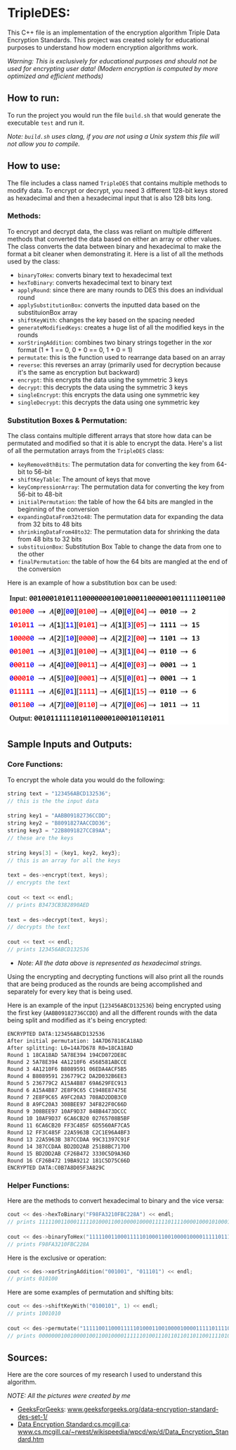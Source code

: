 # TripleDES:

This C++ file is an implementation of the encryption algorithm Triple Data Encryption Standards. This project was created solely for educational purposes to understand how modern encryption algorithms work.

*Warning: This is exclusively for educational purposes and should not be used for encrypting user data! (Modern encryption is computed by more optimized and efficient methods)*

## How to run:

To run the project you would run the file `build.sh` that would generate the executable `test` and run it. 

*Note: `build.sh` uses clang, if you are not using a Unix system this file will not allow you to compile.*

## How to use:

The file includes a class named `TripleDES` that contains multiple methods to modify data. To encrypt or decrypt, you need 3 different 128-bit keys stored as hexadecimal and then a hexadecimal input that is also 128 bits long.

### Methods:

To encrypt and decrypt data, the class was reliant on multiple different methods that converted the data based on either an array or other values. The class converts the data between binary and hexadecimal to make the format a bit cleaner when demonstrating it. Here is a list of all the methods used by the class:

- `binaryToHex`: converts binary text to hexadecimal text
- `hexToBinary`: converts hexadecimal text to binary text
- `applyRound`: since there are many rounds to DES this does an individual round
- `applySubstitutionBox`: converts the inputted data based on the substituionBox array
- `shiftKeyWith`: changes the key based on the spacing needed
- `generateModifiedKeys`: creates a huge list of all the modified keys in the rounds
- `xorStringAddition`: combines two binary strings together in the xor format (1 + 1 == 0, 0 + 0 == 0, 1 + 0 = 1)
- `permutate`: this is the function used to rearrange data based on an array
- `reverse`: this reverses an array (primarily used for decryption because it's the same as encryption but backward)
- `encrypt`: this encrypts the data using the symmetric 3 keys
- `decrypt`: this decrypts the data using the symmetric 3 keys
- `singleEncrypt`: this encrypts the data using one symmetric key
- `singleDecrypt`: this decrypts the data using one symmetric key

### Substitution Boxes & Permutation:

The class contains multiple different arrays that store how data can be permutated and modified so that it is able to encrypt the data. Here's a list of all the permutation arrays from the `TripleDES` class:

- `keyRemove8thBits`: The permutation data for converting the key from 64-bit to 56-bit
- `shiftKeyTable`: The amount of keys that move
- `keyCompressionArray`: The permutation data for converting the key from 56-bit to 48-bit
- `initialPermutation`: the table of how the 64 bits are mangled in the beginning of the conversion
- `expandingDataFrom32to48`: The permutation data for expanding the data from 32 bits to 48 bits
- `shrinkingDataFrom48to32`: The permutation data for shrinking the data from 48 bits to 32 bits
- `substituionBox`: Substitution Box Table to change the data from one to the other
- `finalPermutation`: the table of how the 64 bits are mangled at the end of the conversion

Here is an example of how a substitution box can be used:

![](github_images/data-permutation.png)

## Sample Inputs and Outputs:

### Core Functions:

To encrypt the whole data you would do the following:
```c++
string text = "123456ABCD132536";
// this is the the input data

string key1 = "AABB09182736CCDD";
string key2 = "B8091827AACCDD36";
string key3 = "22B8091827CC89AA";
// these are the keys

string keys[3] = {key1, key2, key3};
// this is an array for all the keys

text = des->encrypt(text, keys);
// encrypts the text

cout << text << endl;
// prints B3473CB382890AED

text = des->decrypt(text, keys);
// decrypts the text

cout << text << endl;
// prints 123456ABCD132536
```

- *Note: All the data above is represented as hexadecimal strings.*

Using the encrypting and decrypting functions will also print all the rounds that are being produced as the rounds are being accomplished and separately for every key that is being used. 

Here is an example of the input (`123456ABCD132536`) being encrypted using the first key (`AABB09182736CCDD`) and all the different rounds with the data being split and modified as it's being encrypted:

```
ENCRYPTED DATA:123456ABCD132536
After initial permutation: 14A7D67818CA18AD
After splitting: L0=14A7D678 R0=18CA18AD
Round 1 18CA18AD 5A78E394 194CD072DE8C
Round 2 5A78E394 4A1210F6 4568581ABCCE
Round 3 4A1210F6 B8089591 06EDA4ACF5B5
Round 4 B8089591 236779C2 DA2D032B6EE3
Round 5 236779C2 A15A4B87 69A629FEC913
Round 6 A15A4B87 2E8F9C65 C1948E87475E
Round 7 2E8F9C65 A9FC20A3 708AD2DDB3C0
Round 8 A9FC20A3 308BEE97 34F822F0C66D
Round 9 308BEE97 10AF9D37 84BB4473DCCC
Round 10 10AF9D37 6CA6CB20 02765708B5BF
Round 11 6CA6CB20 FF3C485F 6D5560AF7CA5
Round 12 FF3C485F 22A5963B C2C1E96A4BF3
Round 13 22A5963B 387CCDAA 99C31397C91F
Round 14 387CCDAA BD2DD2AB 251B8BC717D0
Round 15 BD2DD2AB CF26B472 3330C5D9A36D
Round 16 CF26B472 19BA9212 181C5D75C66D
ENCRYPTED DATA:C0B7A8D05F3A829C
```

### Helper Functions:

Here are the methods to convert hexadecimal to binary and the vice versa:

```c++
cout << des->hexToBinary("F98FA3210FBC228A") << endl;
// prints 1111100110001111101000110010000100001111101111000010001010001010

cout << des->binaryToHex("1111100110001111101000110010000100001111101111000010001010001010") << endl;
// prints F98FA3210FBC228A
```

Here is the exclusive or operation:
```c++
cout << des->xorStringAddition("001001", "011101") << endl;
// prints 010100
```

Here are some examples of permutation and shifting bits:
```c++
cout << des->shiftKeyWith("0100101", 1) << endl;
// prints 1001010

cout << des->permutate("1111100110001111101000110010000100001111101111000010001010001010" , des->initialPermutation, 64) << endl;
// prints 0000000100100001001100100001111110100111011011011011001111010110
```

## Sources:

Here are the core sources of my research I used to understand this algorithm.

*NOTE: All the pictures were created by me*

- [GeeksForGeeks](www.geeksforgeeks.org/data-encryption-standard-des-set-1/): www.geeksforgeeks.org/data-encryption-standard-des-set-1/
- [Data Encryption Standard:cs.mcgill.ca](www.cs.mcgill.ca/~rwest/wikispeedia/wpcd/wp/d/Data_Encryption_Standard.htm): www.cs.mcgill.ca/~rwest/wikispeedia/wpcd/wp/d/Data_Encryption_Standard.htm
